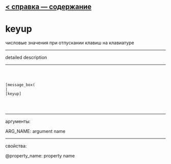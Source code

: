 [< справка — содержание](ceammc_lib.html)
---

# keyup


числовые значения при отпускании клавиш на клавиатуре

---

detailed description
<br>


---


```



[message_box(                                 
|
[keyup]


            
```

---
аргументы:

ARG_NAME: argument name<br>

---
свойства:

@property_name: property name<br>

